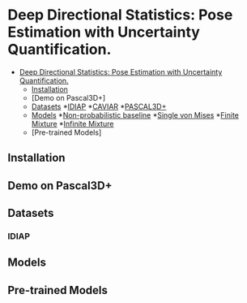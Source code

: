 # Deep Directional Statistics: Pose Estimation with Uncertainty Quantification.


 * [Deep Directional Statistics: Pose Estimation with Uncertainty Quantification.](#deep-direct-stat)
    * [Installation](#installation)
    * [Demo on Pascal3D+]
    * [Datasets](#datasets)
        *[IDIAP](#idiap)
        *[CAVIAR](#caviar)
        *[PASCAL3D+](#pascal3d)
    * [Models](#models)
        *[Non-probabilistic baseline](#non-prob)
        *[Single von Mises](#single_vm)
        *[Finite Mixture](#finite_mix)
        *[Infinite Mixture](#infinite_mix)
    * [Pre-trained Models]
    

## Installation  

## Demo on Pascal3D+

## Datasets

### IDIAP

## Models

## Pre-trained Models



        